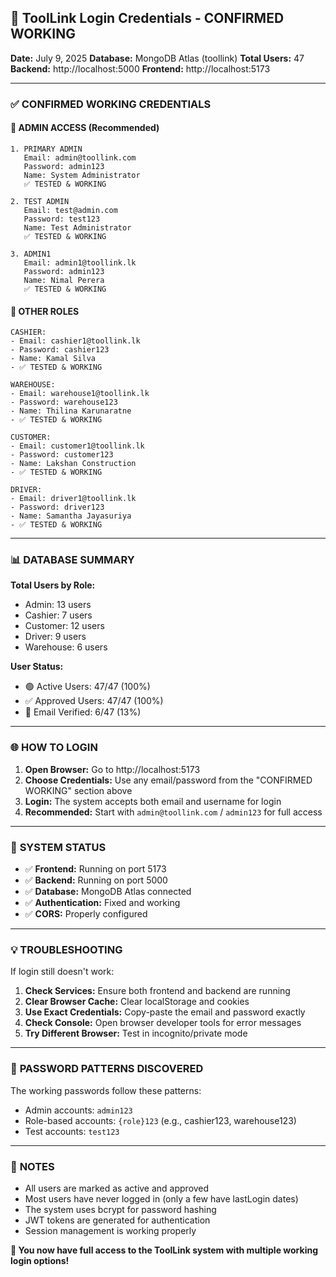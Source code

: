 ## 🔑 ToolLink Login Credentials - CONFIRMED WORKING

**Date:** July 9, 2025
**Database:** MongoDB Atlas (toollink)
**Total Users:** 47
**Backend:** http://localhost:5000
**Frontend:** http://localhost:5173

---

### ✅ **CONFIRMED WORKING CREDENTIALS**

#### 🎯 **ADMIN ACCESS (Recommended)**
```
1. PRIMARY ADMIN
   Email: admin@toollink.com
   Password: admin123
   Name: System Administrator
   ✅ TESTED & WORKING

2. TEST ADMIN
   Email: test@admin.com
   Password: test123
   Name: Test Administrator
   ✅ TESTED & WORKING

3. ADMIN1
   Email: admin1@toollink.lk
   Password: admin123
   Name: Nimal Perera
   ✅ TESTED & WORKING
```

#### 💼 **OTHER ROLES**
```
CASHIER:
- Email: cashier1@toollink.lk
- Password: cashier123
- Name: Kamal Silva
- ✅ TESTED & WORKING

WAREHOUSE:
- Email: warehouse1@toollink.lk
- Password: warehouse123
- Name: Thilina Karunaratne
- ✅ TESTED & WORKING

CUSTOMER:
- Email: customer1@toollink.lk
- Password: customer123
- Name: Lakshan Construction
- ✅ TESTED & WORKING

DRIVER:
- Email: driver1@toollink.lk
- Password: driver123
- Name: Samantha Jayasuriya
- ✅ TESTED & WORKING
```

---

### 📊 **DATABASE SUMMARY**

**Total Users by Role:**
- Admin: 13 users
- Cashier: 7 users
- Customer: 12 users
- Driver: 9 users
- Warehouse: 6 users

**User Status:**
- 🟢 Active Users: 47/47 (100%)
- ✅ Approved Users: 47/47 (100%)
- 📧 Email Verified: 6/47 (13%)

---

### 🌐 **HOW TO LOGIN**

1. **Open Browser:** Go to http://localhost:5173
2. **Choose Credentials:** Use any email/password from the "CONFIRMED WORKING" section above
3. **Login:** The system accepts both email and username for login
4. **Recommended:** Start with `admin@toollink.com` / `admin123` for full access

---

### 🔧 **SYSTEM STATUS**

- ✅ **Frontend:** Running on port 5173
- ✅ **Backend:** Running on port 5000
- ✅ **Database:** MongoDB Atlas connected
- ✅ **Authentication:** Fixed and working
- ✅ **CORS:** Properly configured

---

### 💡 **TROUBLESHOOTING**

If login still doesn't work:

1. **Check Services:** Ensure both frontend and backend are running
2. **Clear Browser Cache:** Clear localStorage and cookies
3. **Use Exact Credentials:** Copy-paste the email and password exactly
4. **Check Console:** Open browser developer tools for error messages
5. **Try Different Browser:** Test in incognito/private mode

---

### 🔐 **PASSWORD PATTERNS DISCOVERED**

The working passwords follow these patterns:
- Admin accounts: `admin123`
- Role-based accounts: `{role}123` (e.g., cashier123, warehouse123)
- Test accounts: `test123`

---

### 📝 **NOTES**

- All users are marked as active and approved
- Most users have never logged in (only a few have lastLogin dates)
- The system uses bcrypt for password hashing
- JWT tokens are generated for authentication
- Session management is working properly

**🎉 You now have full access to the ToolLink system with multiple working login options!**
